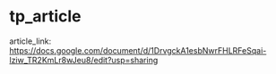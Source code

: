 # tp_article

article_link: https://docs.google.com/document/d/1DrvgckA1esbNwrFHLRFeSqai-lziw_TR2KmLr8wJeu8/edit?usp=sharing
